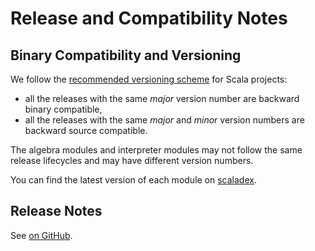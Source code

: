 # Release and Compatibility Notes

## Binary Compatibility and Versioning

We follow the [recommended versioning scheme](https://docs.scala-lang.org/overviews/core/binary-compatibility-for-library-authors.html#recommended-versioning-scheme)
for Scala projects:

- all the releases with the same *major* version number are backward
  binary compatible,
- all the releases with the same *major* and *minor* version numbers are
  backward source compatible.

The algebra modules and interpreter modules may not follow the same
release lifecycles and may have different version numbers.

You can find the latest version of each module on
[scaladex](https://index.scala-lang.org/endpoints4s/endpoints4s).

## Release Notes

See [on GitHub](https://github.com/endpoints4s/endpoints4s/releases).
